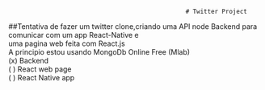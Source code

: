                                                      # Twitter Project
##Tentativa de fazer um twitter clone,criando uma API node Backend para comunicar com um app React-Native e <br/> uma pagina web feita com React.js<br/>
A principio estou usando MongoDb Online Free (Mlab)
<br/>
(x) Backend<br/>
( ) React web page<br/>
( ) React Native app<br/>

